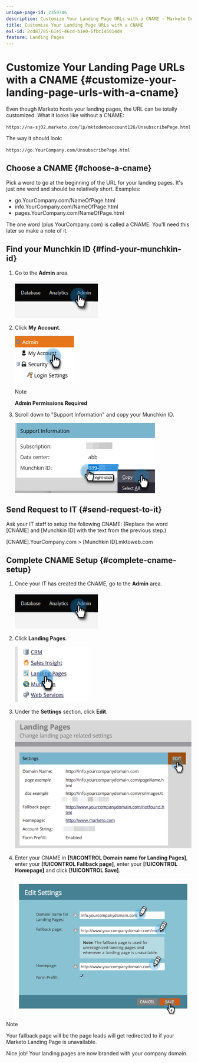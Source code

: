 ```yaml
---
unique-page-id: 2359746
description: Customize Your Landing Page URLs with a CNAME - Marketo Docs - Product Documentation
title: Customize Your Landing Page URLs with a CNAME
exl-id: 2cd87785-61e5-46cd-b1e0-6fbc145014d4
feature: Landing Pages
---
```

# Customize Your Landing Page URLs with a CNAME {#customize-your-landing-page-urls-with-a-cname}

Even though Marketo hosts your landing pages, the URL can be totally customized. What it looks like without a CNAME:

`https://na-sj02.marketo.com/lp/mktodemoaccount126/UnsubscribePage.html`

The way it should look:

`https://go.YourCompany.com/UnsubscribePage.html`

## Choose a CNAME {#choose-a-cname}

Pick a word to go at the beginning of the URL for your landing pages. It's just one word and should be relatively short. Examples:

* go.YourCompany.com/NameOfPage.html
* info.YourCompany.com/NameOfPage.html
* pages.YourCompany.com/NameOfPage.html

The one word (plus YourCompany.com) is called a CNAME. You'll need this later so make a note of it.

## Find your Munchkin ID {#find-your-munchkin-id}

1. Go to the **Admin** area.

   ![](assets/customize-your-landing-page-urls-with-a-cname-1.png)

1. Click **My Account**.

   ![](assets/customize-your-landing-page-urls-with-a-cname-2.png)

   >[!NOTE]
   >
   >**Admin Permissions Required**

1. Scroll down to "Support Information" and copy your Munchkin ID.

   ![](assets/customize-your-landing-page-urls-with-a-cname-3.png)

## Send Request to IT {#send-request-to-it}

Ask your IT staff to setup the following CNAME: (Replace the word [CNAME] and [Munchkin ID] with the text from the previous step.)

[CNAME].YourCompany.com > [Munchkin ID].mktoweb.com

## Complete CNAME Setup {#complete-cname-setup}

1. Once your IT has created the CNAME, go to the **Admin** area.

   ![](assets/customize-your-landing-page-urls-with-a-cname-4.png)

1. Click **Landing Pages**.

   ![](assets/customize-your-landing-page-urls-with-a-cname-5.png)

1. Under the **Settings** section, click **Edit**.

   ![](assets/customize-your-landing-page-urls-with-a-cname-6.png)

1. Enter your CNAME in **[!UICONTROL Domain name for Landing Pages]**, enter your **[!UICONTROL Fallback page]**, enter your **[!UICONTROL Homepage]** and click **[!UICONTROL Save]**.

   ![](assets/customize-your-landing-page-urls-with-a-cname-7.png)

>[!NOTE]
>
>Your fallback page will be the page leads will get redirected to if your Marketo Landing Page is unavailable.

Nice job! Your landing pages are now branded with your company domain.
